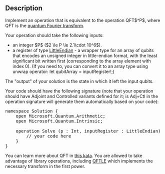 ## Description

<div><p>Implement an operation that is equivalent to the operation QFT$^P$, where QFT is the <a href="https://en.wikipedia.org/wiki/Quantum_Fourier_transform">quantum Fourier transform</a>.</p><p>Your operation should take the following inputs:</p><ul> <li> an integer $P$ ($2 \le P \le 2.1\cdot 10^6$). </li><li> a register of type <a href="https://docs.microsoft.com/en-us/qsharp/api/qsharp/microsoft.quantum.arithmetic.littleendian"><span class="tex-font-style-tt">LittleEndian</span></a> - a wrapper type for an array of qubits that encodes an unsigned integer in little-endian format, with the least significant bit written first (corresponding to the array element with index 0). (If you need to, you can convert it to an array type using unwrap operator: <span class="tex-font-style-tt">let qubitArray = inputRegister!;</span>) </li></ul><p>The "output" of your solution is the state in which it left the input qubits.</p><p>Your code should have the following signature (note that your operation should have Adjoint and Controlled variants defined for it; <span class="tex-font-style-tt">is Adj+Ctl</span> in the operation signature will generate them automatically based on your code):</p><pre class="verbatim">namespace Solution {<br>    open Microsoft.Quantum.Arithmetic;<br>    open Microsoft.Quantum.Intrinsic;<br><br>    operation Solve (p : Int, inputRegister : LittleEndian) : Unit is Adj+Ctl {<br>        // your code here<br>    }<br>}</pre><p>You can learn more about QFT in <a href="https://github.com/microsoft/QuantumKatas/tree/master/QFT">this kata</a>. You are allowed to take advantage of library operations, including <a href="https://docs.microsoft.com/en-us/qsharp/api/qsharp/microsoft.quantum.canon.qftle"><span class="tex-font-style-tt">QFTLE</span></a> which implements the necessary transform in the first power.</p></div>
